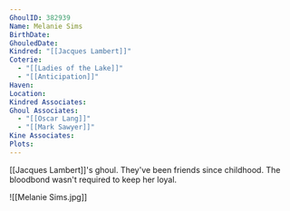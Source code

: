 ```yaml
---
GhoulID: 382939
Name: Melanie Sims
BirthDate: 
GhouledDate: 
Kindred: "[[Jacques Lambert]]"
Coterie:
  - "[[Ladies of the Lake]]"
  - "[[Anticipation]]"
Haven: 
Location: 
Kindred Associates: 
Ghoul Associates:
  - "[[Oscar Lang]]"
  - "[[Mark Sawyer]]"
Kine Associates: 
Plots: 
---
```

[[Jacques Lambert]]'s ghoul. They've been friends since childhood. The bloodbond wasn't required to keep her loyal.

![[Melanie Sims.jpg]]